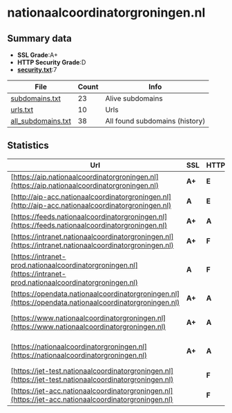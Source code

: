 

# nationaalcoordinatorgroningen.nl
## Summary data


 - **SSL Grade**:A+
 - **HTTP Security Grade**:D
 - **[security.txt](https://www.digitaleoverheid.nl/nieuws/standaard-security-txt-nu-verplicht-voor-overheid/)**:7


| File       | Count | Info |
|------------|-------|------|
|[subdomains.txt](/data/nationaalcoordinatorgroningen.nl/subdomains.txt)|23|Alive subdomains|
|[urls.txt](/data/nationaalcoordinatorgroningen.nl/urls.txt)|10|Urls|
|[all_subdomains.txt](/data/nationaalcoordinatorgroningen.nl/all_subdomains.txt)|38|All found subdomains (history)|


## Statistics


| Url | SSL | HTTP | Server | Cookie | HSTS | CORS | CTO | CSP | XFO | XXP | RP |FP| Tech |Title |
|--------|-------|-------|------|------|------|------|------|------|------|------|------|------|------|------|
|[https://aip.nationaalcoordinatorgroningen.nl](https://aip.nationaalcoordinatorgroningen.nl)| **A+**| **E**|| | | | | | | | :white_check_mark: | |HSTS|Document Moved|
|[http://aip-acc.nationaalcoordinatorgroningen.nl](http://aip-acc.nationaalcoordinatorgroningen.nl)| **A**| **E**|| | | | | | | | :white_check_mark: | |||
|[https://feeds.nationaalcoordinatorgroningen.nl](https://feeds.nationaalcoordinatorgroningen.nl)| **A+**| **A**|nginx| |:white_check_mark: | | | | :white_check_mark: | :white_check_mark: | :white_check_mark: | |HSTS Nginx||
|[https://intranet.nationaalcoordinatorgroningen.nl](https://intranet.nationaalcoordinatorgroningen.nl)| **A+**| **F**|nginx| | | | | | | | :white_check_mark: | |Nginx|403 Forbidden|
|[https://intranet-prod.nationaalcoordinatorgroningen.nl](https://intranet-prod.nationaalcoordinatorgroningen.nl)| **A**| **F**|Apache| | | | | | | | :white_check_mark: | |Apache HTTP Server HSTS|403 Forbidden|
|[https://opendata.nationaalcoordinatorgroningen.nl](https://opendata.nationaalcoordinatorgroningen.nl)| **A+**| **A**|nginx| |:white_check_mark: | | | | :white_check_mark: | :white_check_mark: | :white_check_mark: | |HSTS Nginx||
|[https://www.nationaalcoordinatorgroningen.nl](https://www.nationaalcoordinatorgroningen.nl)| **A+**| **A**|nginx| |:white_check_mark: | | |:warning: | :white_check_mark: | :white_check_mark: | :white_check_mark: | |Bloomreach HSTS Nginx|NCG | Nationaal...|
|[https://nationaalcoordinatorgroningen.nl](https://nationaalcoordinatorgroningen.nl)| **A+**| **A**|nginx| |:white_check_mark: | | |:warning: | :white_check_mark: | :white_check_mark: | :white_check_mark: | |HSTS Nginx|301 Moved Perman...|
|[https://jet-test.nationaalcoordinatorgroningen.nl](https://jet-test.nationaalcoordinatorgroningen.nl)| | **F**|nginx| | | | | | | | :white_check_mark: | |Nginx|403 Forbidden|
|[https://jet-acc.nationaalcoordinatorgroningen.nl](https://jet-acc.nationaalcoordinatorgroningen.nl)| | **F**|nginx| | | | | | | | :white_check_mark: | |Nginx|403 Forbidden|

